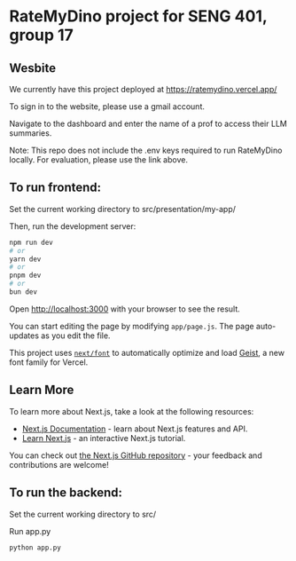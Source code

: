 # RateMyDino project for SENG 401, group 17

## Wesbite

We currently have this project deployed at https://ratemydino.vercel.app/

To sign in to the website, please use a gmail account.

Navigate to the dashboard and enter the name of a prof to access their LLM summaries.

Note: This repo does not include the .env keys required to run RateMyDino locally. For evaluation, please use the link above.

## To run frontend:

Set the current working directory to src/presentation/my-app/

Then, run the development server:

```bash
npm run dev
# or
yarn dev
# or
pnpm dev
# or
bun dev
```

Open [http://localhost:3000](http://localhost:3000) with your browser to see the result.

You can start editing the page by modifying `app/page.js`. The page auto-updates as you edit the file.

This project uses [`next/font`](https://nextjs.org/docs/app/building-your-application/optimizing/fonts) to automatically optimize and load [Geist](https://vercel.com/font), a new font family for Vercel.

## Learn More

To learn more about Next.js, take a look at the following resources:

- [Next.js Documentation](https://nextjs.org/docs) - learn about Next.js features and API.
- [Learn Next.js](https://nextjs.org/learn) - an interactive Next.js tutorial.

You can check out [the Next.js GitHub repository](https://github.com/vercel/next.js) - your feedback and contributions are welcome!

## To run the backend:

Set the current working directory to src/

Run app.py

```bash
python app.py
```

